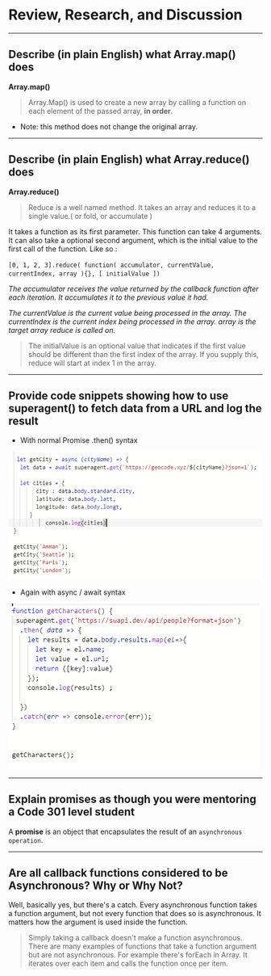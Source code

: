# Review, Research, and Discussion

---

## Describe (in plain English) what Array.map() does

**Array.map()**

> Array.Map() is used to create a new array by calling a function on each element of the passed array, **in order**.

* Note: this method does not change the original array.

---

## Describe (in plain English) what Array.reduce() does

**Array.reduce()**

> Reduce is a well named method. It takes an array and reduces it to a single value.( or fold, or accumulate )

It takes a function as its first parameter. This function can take 4 arguments. It can also take a optional second argument, which is the initial value to the first call of the function. Like so :

``[0, 1, 2, 3].reduce( function( accumulator, currentValue, currentIndex, array ){}, [ initialValue ])``

*The accumulator receives the value returned by the callback function after each iteration. It accumulates it to the previous value it had.*

*The currentValue is the current value being processed in the array. The currentIndex is the current index being processed in the array. array is the target array reduce is called on.*

> The initialValue is an optional value that indicates if the first value should be different than the first index of the array. If you supply this, reduce will start at index 1 in the array.

---

## Provide code snippets showing how to use superagent() to fetch data from a URL and log the result

- With normal Promise .then() syntax

![async_await](async_await.PNG)


- Again with async / await syntax


![then](then.PNG)

---

## Explain promises as though you were mentoring a Code 301 level student

A **promise** is an object that encapsulates the result of an ``asynchronous operation``.

---

## Are all callback functions considered to be Asynchronous? Why or Why Not?

Well, basically yes, but there's a catch. Every asynchronous function takes a function argument, but not every function that does so is asynchronous. It matters how the argument is used inside the function.

> Simply taking a callback doesn't make a function asynchronous. There are many examples of functions that take a function argument but are not asynchronous. For example there's forEach in Array. It iterates over each item and calls the function once per item.